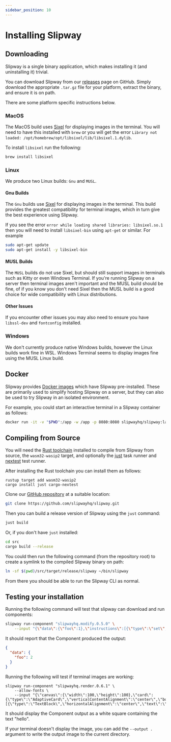 ```yaml
---
sidebar_position: 10
---
```


# Installing Slipway

## Downloading

Slipway is a single binary application, which makes installing it (and uninstalling it) trivial.

You can download Slipway from our [releases](https://github.com/slipwayhq/slipway/releases) page on GitHub.
Simply download the appropriate `.tar.gz` file for your platform, extract the binary, and ensure it is on path.

There are some platform specific instructions below.

### MacOS

The MacOS build uses [Sixel](https://en.wikipedia.org/wiki/Sixel) for displaying images in the terminal.
You will need to have this installed with `brew` or you will get 
the error `Library not loaded: /opt/homebrew/opt/libsixel/lib/libsixel.1.dylib`.

To install `libsixel` run the following:
```sh
brew install libsixel
```

### Linux

We produce two Linux builds: `Gnu` and `MUSL`.

#### Gnu Builds
The `Gnu` builds use [Sixel](https://en.wikipedia.org/wiki/Sixel) for displaying images in the terminal.
This build provides the greatest compatibility for terminal images, which in turn give the best experience using Slipway.

If you see the error `error while loading shared libraries: libsixel.so.1` then you will need to install 
`libsixel-bin` using `apt-get` or similar. For example
```sh
sudo apt-get update
sudo apt-get install -y libsixel-bin
```

#### MUSL Builds
The `MUSL` builds do not use Sixel, but should still support images in terminals such as Kitty or even Windows Terminal.
If you're running Slipway on a server then terminal images aren't important and the MUSL build should be fine, of if
you know you don't need Sixel then the MUSL build is a good choice for wide compatibility with Linux distributions.

#### Other Issues
If you encounter other issues you may also need to ensure you have `libssl-dev` and `fontconfig` installed.

### Windows

We don't currently produce native Windows builds, however the Linux builds work fine in WSL.
Windows Terminal seems to display images fine using the MUSL Linux build.

## Docker

Slipway provides [Docker images](https://hub.docker.com/r/slipwayhq/slipway/tags) which have Slipway pre-installed.
These are primarily used to simplify hosting Slipway on a server, but they can also be used to try Slipway in
an isolated environment.

For example, you could start an interactive terminal in a Slipway container as follows:
```sh
docker run -it -v "$PWD":/app -w /app -p 8080:8080 slipwayhq/slipway:latest
```

## Compiling from Source

You will need the [Rust toolchain](https://www.rust-lang.org/tools/install) installed to compile from Slipway from source, 
the `wasm32-wasip2` target, and optionally the [just](https://github.com/casey/just)
task runner and [nextest](https://github.com/nextest-rs/nextest) test runner.

After installing the Rust toolchain you can install them as follows:
```
rustup target add wasm32-wasip2
cargo install just cargo-nextest
```

Clone our [GitHub repository](https://github.com/slipwayhq/slipway) at a suitable location:
```sh
git clone https://github.com/slipwayhq/slipway.git
```

Then you can build a release version of Slipway using the `just` command:
```sh
just build
```

Or, if you don't have `just` installed:
```sh
cd src
cargo build --release
```

You could then run the following command (from the repository root) to create a symlink to the compiled Slipway binary on path:
```sh
ln -sf $(pwd)/src/target/release/slipway ~/bin/slipway
```

From there you should be able to run the Slipway CLI as normal.

## Testing your installation

Running the following command will test that slipway can download and run components:
```sh
slipway run-component "slipwayhq.modify.0.5.0" \
    --input "{\"data\":{\"foo\":1},\"instructions\":[{\"type\":\"set\",\"path\":\"foo\",\"value\":2}]}"
```

It should report that the Component produced the output:
```json
{
  "data": {
    "foo": 2
  }
}
```

Running the following will test if terminal images are working:
```
slipway run-component "slipwayhq.render.0.6.1" \
    --allow-fonts \
    --input "{\"canvas\":{\"width\":100,\"height\":100},\"card\":{\"type\":\"AdaptiveCard\",\"verticalContentAlignment\":\"center\",\"body\":[{\"type\":\"TextBlock\",\"horizontalAlignment\":\"center\",\"text\":\"hello\"}]}}"
```

It should display the Component output as a white square containing the text "hello".

If your terminal doesn't display the image, you can add the `--output .` argument to write
the output image to the current directory.
